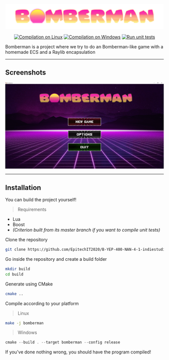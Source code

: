 <p align="center"><img src="./assets/Logo.png"></p>

<p align="center">
<a href="https://github.com/EpitechIT2020/B-YEP-400-NAN-4-1-indiestudio-victor.trencic/actions/workflows/build.yml"><img src="https://github.com/EpitechIT2020/B-YEP-400-NAN-4-1-indiestudio-victor.trencic/actions/workflows/build.yml/badge.svg" alt="Compilation on Linux"></a>
<a href="https://github.com/EpitechIT2020/B-YEP-400-NAN-4-1-indiestudio-victor.trencic/actions/workflows/buildwin.yml"><img src="https://github.com/EpitechIT2020/B-YEP-400-NAN-4-1-indiestudio-victor.trencic/actions/workflows/buildwin.yml/badge.svg" alt="Compilation on Windows"></a>
<a href="https://github.com/EpitechIT2020/B-YEP-400-NAN-4-1-indiestudio-victor.trencic/actions/workflows/test.yml"><img src="https://github.com/EpitechIT2020/B-YEP-400-NAN-4-1-indiestudio-victor.trencic/actions/workflows/test.yml/badge.svg" alt="Run unit tests"></a>
</p>

Bomberman is a project where we try to do an Bomberman-like game with a homemade ECS and a Raylib encapsulation

***

## Screenshots

<p align="center"><img src="./assets/screenshots/MainMenu.png"></p>

***

## Installation

You can build the project yourself!

> Requirements
 - Lua
 - Boost
 - *(Criterion built from its master branch if you want to compile unit tests)*

Clone the repository 
```bash
git clone https://github.com/EpitechIT2020/B-YEP-400-NAN-4-1-indiestudio-victor.trencic.git
```

Go inside the repository and create a build folder
```bash 
mkdir build
cd build
```

Generate using CMake
```bash
cmake ..
```

Compile according to your platform
> Linux
```bash
make -j bomberman
```
> Windows
```powershell
cmake --build . --target bomberman --config release
```

If you've done nothing wrong, you should have the program compiled!
